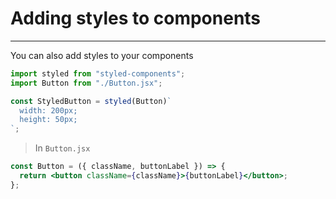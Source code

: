 # Adding styles to components

---

You can also add styles to your components

```jsx
import styled from "styled-components";
import Button from "./Button.jsx";

const StyledButton = styled(Button)`
  width: 200px;
  height: 50px;
`;
```

> In `Button.jsx`

```jsx
const Button = ({ className, buttonLabel }) => {
  return <button className={className}>{buttonLabel}</button>;
};
```
